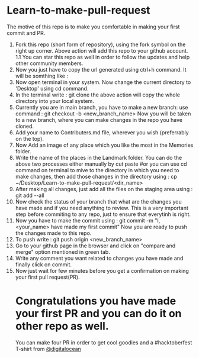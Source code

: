# Learn-to-make-pull-request
The motive of this repo is to make you comfortable in making your first commit and PR.

1. Fork this repo (short form of repository), using the fork symbol on the right up corner.
    Above action will add this repo to your github account.
1.1 You can star this repo as well in order to follow the updates and help other community members.
2. Now you just have to copy the url generated using ctrl+h command.
   It will be somthing like : 
3. Now open terminal in your system.
   Now change the current directory to 'Desktop' using cd command.
4. In the terminal write :
    git clone 
    the above action will copy the whole directory into your local system.
5. Currently you are in main branch, you have to make a new branch:
    use command : git checkout -b <new_branch_name>
    Now you will be taken to a new branch, where you can make changes in the repo you have cloned.
6. Add your name to Contributers.md file, wherever you wish (preferrably on the top).
7. Now Add an image of any place which you like the most in the Memories folder.
8. Write the name of the places in the Landmark folder.
    You can do the above two processes either manually by cut paste #or
    you can use cd command on terminal to mive to the directory in which you need to make changes, then
    add those changes in the directory using : cp <path of file to copy> ~/Desktop/Learn-to-make-pull-request/<dir_name>
 9. After making all changes, just add all the files on the staging area using : 
    git add --all
 10. Now check the status of your branch that what are the changes you have made and if you need anything to review.
     This is a very important step before commiting to any repo, just to ensure that everytinh is right.
  11. Now you have to make the commit using :
      git commit -m "I, <your_name> have made my first commit"
      Now you are ready to push the changes made to this repo.
  12. To push write : git push origin <new_branch_name>
  13. Go to your github page in the browser and click on "compare and merge"  option mentioned in green tab.
  14. Write any comment you want related to changes you have made and finally click on commit.
  15. Now just wait for few minutes before you get a confirmation on making your first pull request(PR).
      # Congratulations you have made your first PR and you can do it on other repo as well.
        You can make four PR in order to get cool goodies and a #hacktoberfest T-shirt from [@digitalocean](https://www.digitalocean.com/)
